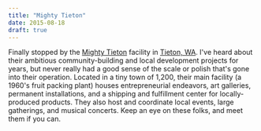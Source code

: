 ```yaml
---
title: "Mighty Tieton"
date: 2015-08-18
draft: true
---
```


Finally stopped by the [Mighty Tieton](http://mightytieton.com) facility in [Tieton, WA](http://www.openstreetmap.org/?mlat=46.70460&mlon=-120.75450#map=17/46.70460/-120.75450). I've heard about their ambitious community-building and local development projects for years, but never really had a good sense of the scale or polish that's gone into their operation. Located in a tiny town of 1,200, their main facility (a 1960's fruit packing plant) houses entrepreneurial endeavors, art galleries, permanent installations, and a shipping and fulfillment center for locally-produced products. They also host and coordinate local events, large gatherings, and musical concerts. Keep an eye on these folks, and meet them if you can.

